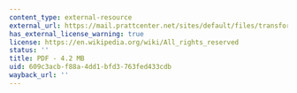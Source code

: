 ```yaml
---
content_type: external-resource
external_url: https://mail.prattcenter.net/sites/default/files/transforming_the_southern_bronx_river_watershed.pdf
has_external_license_warning: true
license: https://en.wikipedia.org/wiki/All_rights_reserved
status: ''
title: PDF - 4.2 MB
uid: 609c3acb-f88a-4dd1-bfd3-763fed433cdb
wayback_url: ''
---
```

